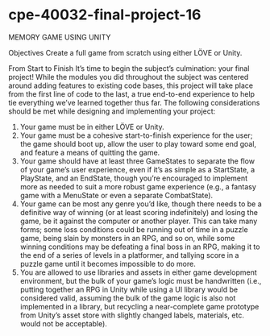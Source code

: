 # cpe-40032-final-project-16
MEMORY GAME USING UNITY

Objectives
Create a full game from scratch using either LÖVE or Unity.

From Start to Finish
It’s time to begin the subject’s culmination: your final project! While the modules you did throughout the subject was centered around adding features to existing code bases, this project will take place from the first line of code to the last, a true end-to-end experience to help tie everything we’ve learned together thus far. The following considerations should be met while designing and implementing your project:

1. Your game must be in either LÖVE or Unity.
2. Your game must be a cohesive start-to-finish experience for the user; the game should boot up, allow the user to play toward some end goal, and feature a means of quitting the game.
3. Your game should have at least three GameStates to separate the flow of your game’s user experience, even if it’s as simple as a StartState, a PlayState, and an EndState, though you’re encouraged to implement more as needed to suit a more robust game experience (e.g., a fantasy game with a MenuState or even a separate CombatState).
4. Your game can be most any genre you’d like, though there needs to be a definitive way of winning (or at least scoring indefinitely) and losing the game, be it against the computer or another player. This can take many forms; some loss conditions could be running out of time in a puzzle game, being slain by monsters in an RPG, and so on, while some winning conditions may be defeating a final boss in an RPG, making it to the end of a series of levels in a platformer, and tallying score in a puzzle game until it becomes impossible to do more.
5. You are allowed to use libraries and assets in either game development environment, but the bulk of your game’s logic must be handwritten (i.e., putting together an RPG in Unity while using a UI library would be considered valid, assuming the bulk of the game logic is also not implemented in a library, but recycling a near-complete game prototype from Unity’s asset store with slightly changed labels, materials, etc. would not be acceptable).
